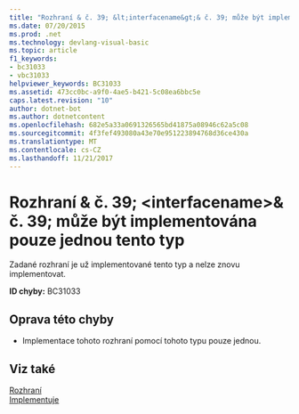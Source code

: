 ```yaml
---
title: "Rozhraní & č. 39; &lt;interfacename&gt;& č. 39; může být implementována pouze jednou tento typ"
ms.date: 07/20/2015
ms.prod: .net
ms.technology: devlang-visual-basic
ms.topic: article
f1_keywords:
- bc31033
- vbc31033
helpviewer_keywords: BC31033
ms.assetid: 473cc0bc-a9f0-4ae5-b421-5c08ea6bbc5e
caps.latest.revision: "10"
author: dotnet-bot
ms.author: dotnetcontent
ms.openlocfilehash: 682e5a33a0691326565bd41875a08946c62a5c08
ms.sourcegitcommit: 4f3fef493080a43e70e951223894768d36ce430a
ms.translationtype: MT
ms.contentlocale: cs-CZ
ms.lasthandoff: 11/21/2017
---
```

# <a name="interface-39ltinterfacenamegt39-can-be-implemented-only-once-by-this-type"></a>Rozhraní & č. 39; &lt;interfacename&gt;& č. 39; může být implementována pouze jednou tento typ
Zadané rozhraní je už implementované tento typ a nelze znovu implementovat.  
  
 **ID chyby:** BC31033  
  
## <a name="to-correct-this-error"></a>Oprava této chyby  
  
-   Implementace tohoto rozhraní pomocí tohoto typu pouze jednou.  
  
## <a name="see-also"></a>Viz také  
 [Rozhraní](../../visual-basic/programming-guide/language-features/interfaces/index.md)  
 [Implementuje](../../visual-basic/language-reference/statements/implements-clause.md)
